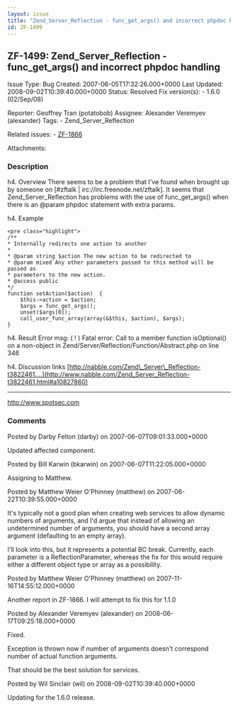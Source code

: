 ```yaml
---
layout: issue
title: "Zend_Server_Reflection - func_get_args() and incorrect phpdoc handling"
id: ZF-1499
---
```


ZF-1499: Zend\_Server\_Reflection - func\_get\_args() and incorrect phpdoc handling
-----------------------------------------------------------------------------------

 Issue Type: Bug Created: 2007-06-05T17:32:26.000+0000 Last Updated: 2008-09-02T10:39:40.000+0000 Status: Resolved Fix version(s): - 1.6.0 (02/Sep/08)
 
 Reporter:  Geoffrey Tran (potatobob)  Assignee:  Alexander Veremyev (alexander)  Tags: - Zend\_Server\_Reflection
 
 Related issues: - [ZF-1866](/issues/browse/ZF-1866)
 
 Attachments: 
### Description

h4. Overview There seems to be a problem that I've found when brought up by someone on [#zftalk | <a>irc://irc.freenode.net/zftalk</a>]. It seems that Zend\_Server\_Reflection has problems with the use of func\_get\_args() when there is an @param phpdoc statement with extra params.

h4. Example

 
    <pre class="highlight">
    /**
    * Internally redirects one action to another
    *
    * @param string $action The new action to be redirected to
    * @param mixed Any other parameters passed to this method will be passed as
    * parameters to the new action.
    * @access public
    */
    function setAction($action)  {
        $this->action = $action;
        $args = func_get_args();
        unset($args[0]);
        call_user_func_array(array(&$this, $action), $args);
    }


h4. Result Error msg: ( ! ) Fatal error: Call to a member function isOptional() on a non-object in Zend/Server/Reflection/Function/Abstract.php on line 346

h4. Discussion links [http://nabble.com/Zend\_Server\_Reflection-t3822461.…](http://www.nabble.com/Zend_Server_Reflection-t3822461.html#a10827860)

- - - - - -

<http://www.spotsec.com>

 

 

### Comments

Posted by Darby Felton (darby) on 2007-06-07T09:01:33.000+0000

Updated affected component.

 

 

Posted by Bill Karwin (bkarwin) on 2007-06-07T11:22:05.000+0000

Assigning to Matthew.

 

 

Posted by Matthew Weier O'Phinney (matthew) on 2007-06-22T10:39:55.000+0000

It's typically not a good plan when creating web services to allow dynamic numbers of arguments, and I'd argue that instead of allowing an undetermined number of arguments, you should have a second array argument (defaulting to an empty array).

I'll look into this, but it represents a potential BC break. Currently, each parameter is a ReflectionParameter, whereas the fix for this would require either a different object type or array as a possibility.

 

 

Posted by Matthew Weier O'Phinney (matthew) on 2007-11-16T14:55:12.000+0000

Another report in ZF-1866. I will attempt to fix this for 1.1.0

 

 

Posted by Alexander Veremyev (alexander) on 2008-06-17T09:25:18.000+0000

Fixed.

Exception is thrown now if number of arguments doesn't correspond number of actual function arguments.

That should be the best solution for services.

 

 

Posted by Wil Sinclair (wil) on 2008-09-02T10:39:40.000+0000

Updating for the 1.6.0 release.

 

 